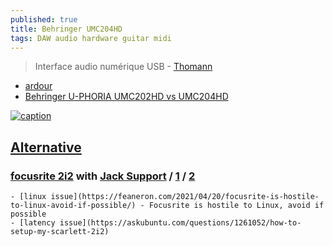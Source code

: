 ```yaml
---
published: true
title: Behringer UMC204HD
tags: DAW audio hardware guitar midi
---
```

> Interface audio numérique USB - [Thomann](https://www.thomann.de/fr/behringer_u_phoria_umc204hd.htm?ref=intl&shp=eyJjb3VudHJ5IjoiZnIiLCJjdXJyZW5jeSI6MiwibGFuZ3VhZ2UiOiJmciJ9)

- [ardour](https://discourse.ardour.org/t/behringer-umc204hd-and-umc404hd/104756)
- [Behringer U-PHORIA UMC202HD vs UMC204HD](https://www.youtube.com/watch?v=g3xgw1U8sIg)

[![caption](https://images.static-thomann.de/pics/bdb/359082/12426217_800.jpg)](https://www.thomann.de/fr/behringer_u_phoria_umc204hd.htm?ref=intl&shp=eyJjb3VudHJ5IjoiZnIiLCJjdXJyZW5jeSI6MiwibGFuZ3VhZ2UiOiJmciJ9)

## [Alternative](https://wiki.linuxaudio.org/wiki/hardware_support)

### [focusrite 2i2](https://focusrite.com/en/usb-audio-interface/scarlett/scarlett-2i2) with [Jack Support](https://dragly.org/2014/01/12/focusrite-scarlett-2i2-flawlessly-working-on-ubuntu-with-jack/) / [1](http://linuxmao.org/Focusrite+Scarlett+2i2) / [2](https://tuxicoman.jesuislibre.net/2016/09/focusrite-2i2-2eme-generation-sous-linux.html)
	- [linux issue](https://feaneron.com/2021/04/20/focusrite-is-hostile-to-linux-avoid-if-possible/) - Focusrite is hostile to Linux, avoid if possible
	- [latency issue](https://askubuntu.com/questions/1261052/how-to-setup-my-scarlett-2i2)


